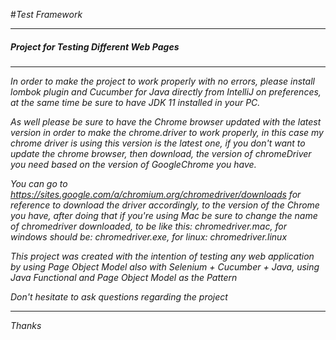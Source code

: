 #*Test Framework*
****
##### *Project for Testing Different Web Pages*
****

*In order to make the project to work properly with no errors, please install lombok plugin and Cucumber for Java directly from IntelliJ on preferences, at the same time be sure to have JDK 11 installed in your PC.*

*As well please be sure to have the Chrome browser updated with the latest version in order to make the chrome.driver to work properly, in this case my chrome driver is using this version is the latest one, if you don't want to update the chrome browser, then download, the version of chromeDriver you need based on the version of GoogleChrome you have.*

*You can go to https://sites.google.com/a/chromium.org/chromedriver/downloads for reference to download the driver accordingly, to the version of the Chrome you have, after doing that if you're using Mac be sure to change the name of chromedriver downloaded, to be like this: chromedriver.mac, for windows should be: chromedriver.exe, for linux: chromedriver.linux*

*This project was created with the intention of testing any web application by using Page Object Model also with Selenium + Cucumber + Java, using Java Functional and Page Object Model as the Pattern*

*Don't hesitate to ask questions regarding the project*
****
*Thanks*
